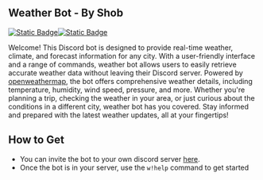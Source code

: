 ## Weather Bot - By Shob
[![Static Badge](https://img.shields.io/badge/LICENSE-MIT-blue)](https://github.com/Shobthebob/Discord-Weather-Bot/blob/main/LICENSE)[![Static Badge](https://img.shields.io/badge/DISCORD%20BOT-purple)]()


Welcome! This Discord bot is designed to provide real-time weather, climate, and forecast information for any city. With a user-friendly interface and a range of commands, weather bot allows users to easily retrieve accurate weather data without leaving their Discord server. Powered by [openweathermap](https://openweathermap.org/), the bot offers comprehensive weather details, including temperature, humidity, wind speed, pressure, and more. Whether you're planning a trip, checking the weather in your area, or just curious about the conditions in a different city, weather bot has you covered. Stay informed and prepared with the latest weather updates, all at your fingertips!
## How to Get
- You can invite the bot to your own discord server [here]().
- Once the bot is in your server, use the `w!help` command to get started
